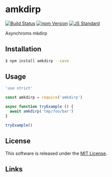 amkdirp
==========

<!---
This file is generated by ape-tmpl. Do not update manually.
--->

<!-- Badge Start -->
<a name="badges"></a>

[![Build Status][bd_travis_shield_url]][bd_travis_url]
[![npm Version][bd_npm_shield_url]][bd_npm_url]
[![JS Standard][bd_standard_shield_url]][bd_standard_url]

[bd_repo_url]: https://github.com/a-labo/amkdirp
[bd_travis_url]: http://travis-ci.org/a-labo/amkdirp
[bd_travis_shield_url]: http://img.shields.io/travis/a-labo/amkdirp.svg?style=flat
[bd_travis_com_url]: http://travis-ci.com/a-labo/amkdirp
[bd_travis_com_shield_url]: https://api.travis-ci.com/a-labo/amkdirp.svg?token=
[bd_license_url]: https://github.com/a-labo/amkdirp/blob/master/LICENSE
[bd_codeclimate_url]: http://codeclimate.com/github/a-labo/amkdirp
[bd_codeclimate_shield_url]: http://img.shields.io/codeclimate/github/a-labo/amkdirp.svg?style=flat
[bd_codeclimate_coverage_shield_url]: http://img.shields.io/codeclimate/coverage/github/a-labo/amkdirp.svg?style=flat
[bd_gemnasium_url]: https://gemnasium.com/a-labo/amkdirp
[bd_gemnasium_shield_url]: https://gemnasium.com/a-labo/amkdirp.svg
[bd_npm_url]: http://www.npmjs.org/package/amkdirp
[bd_npm_shield_url]: http://img.shields.io/npm/v/amkdirp.svg?style=flat
[bd_standard_url]: http://standardjs.com/
[bd_standard_shield_url]: https://img.shields.io/badge/code%20style-standard-brightgreen.svg

<!-- Badge End -->


<!-- Description Start -->
<a name="description"></a>

Asynchroms mkdirp

<!-- Description End -->


<!-- Overview Start -->
<a name="overview"></a>



<!-- Overview End -->


<!-- Sections Start -->
<a name="sections"></a>

<!-- Section from "doc/guides/01.Installation.md.hbs" Start -->

<a name="section-doc-guides-01-installation-md"></a>

Installation
-----

```bash
$ npm install amkdirp --save
```


<!-- Section from "doc/guides/01.Installation.md.hbs" End -->

<!-- Section from "doc/guides/02.Usage.md.hbs" Start -->

<a name="section-doc-guides-02-usage-md"></a>

Usage
---------

```javascript
'use strict'

const amkdirp = require('amkdirp')

async function tryExample () {
  await amkdirp('tmp/foo/bar')
}

tryExample()

```


<!-- Section from "doc/guides/02.Usage.md.hbs" End -->


<!-- Sections Start -->


<!-- LICENSE Start -->
<a name="license"></a>

License
-------
This software is released under the [MIT License](https://github.com/a-labo/amkdirp/blob/master/LICENSE).

<!-- LICENSE End -->


<!-- Links Start -->
<a name="links"></a>

Links
------



<!-- Links End -->
